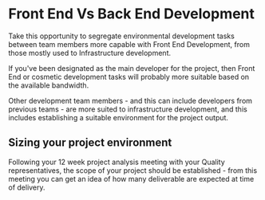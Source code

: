 # Front End Vs Back End Development 
Take this opportunity to segregate environmental development tasks between team members more capable with Front End Development, from those mostly used to Infrastructure development.

If you've been designated as the main developer for the project, then Front End or cosmetic development tasks will probably more suitable based on the available bandwidth.

Other development team members - and this can include developers from previous teams - are more suited to infrastructure development, and this includes establishing a suitable environment for the project output.

## Sizing your project environment
Following your 12 week project analysis meeting with your Quality representatives, the scope of your project should be established - from this meeting you can get an idea of how many deliverable are expected at time of delivery.
